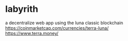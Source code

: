 # labyrith
a decentralize web app using the luna classic blockchain
<br />
https://coinmarketcap.com/currencies/terra-luna/
<br />
https://www.terra.money/
